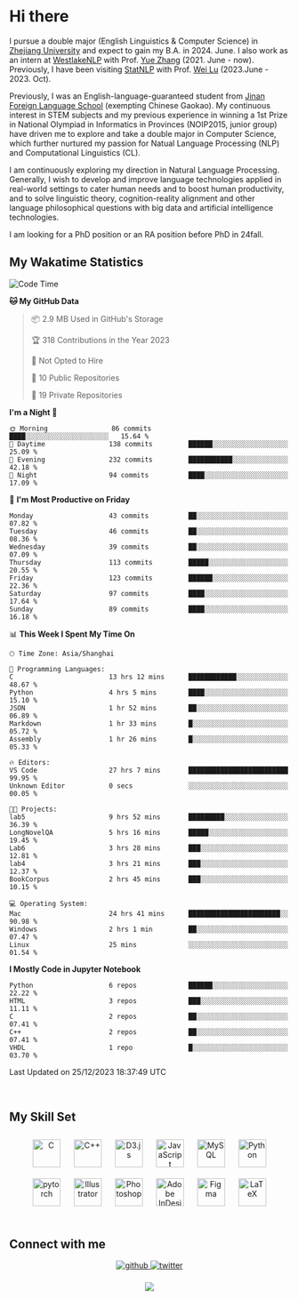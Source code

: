 # Hi there

I pursue a double major (English Linguistics & Computer Science) in [Zhejiang University](https://www.zju.edu.cn/english/) and expect to gain my B.A. in 2024. June. I also work as an intern at [WestlakeNLP](https://westlakenlp.netlify.app/) with Prof. [Yue Zhang](https://frcchang.github.io/) (2021. June - now). Previously, I have been visiting [StatNLP](https://statnlp-research.github.io/) with Prof. [Wei Lu](https://istd.sutd.edu.sg/people/faculty/lu-wei) (2023.June - 2023. Oct).

Previously, I was an English-language-guaranteed student from [Jinan Foreign Language School](https://en.wikipedia.org/wiki/Jinan_Foreign_Language_School) (exempting Chinese Gaokao). My continuous interest in STEM subjects and my previous experience in winning a 1st Prize in National Olympiad in Informatics in Provinces (NOIP2015, junior group) have driven me to explore and take a double major in Computer Science, which further nurtured my passion for Natual Language Processing (NLP) and Computational Linguistics (CL).

I am continuously exploring my direction in Natural Language Processing. Generally, I wish to develop and improve language technologies applied in real-world settings to cater human needs and to boost human productivity, and to solve linguistic theory, cognition-reality alignment and other language philosophical questions with big data and artificial intelligence technologies.

I am looking for a PhD position or an RA position before PhD in 24fall.
<br/>  


<!-- 
## Github Stats  
<div align="center"><img src="https://github-readme-stats.vercel.app/api?username=LuneRGB&show_icons=true&count_private=true&hide_border=true" align="center" /></div>  

<br/>   -->


## My Wakatime Statistics

<!--START_SECTION:waka-->
![Code Time](http://img.shields.io/badge/Code%20Time-1%2C081%20hrs%2039%20mins-blue)

**🐱 My GitHub Data** 

> 📦 2.9 MB Used in GitHub's Storage 
 > 
> 🏆 318 Contributions in the Year 2023
 > 
> 🚫 Not Opted to Hire
 > 
> 📜 10 Public Repositories 
 > 
> 🔑 19 Private Repositories 
 > 
**I'm a Night 🦉** 

```text
🌞 Morning                86 commits          ████░░░░░░░░░░░░░░░░░░░░░   15.64 % 
🌆 Daytime                138 commits         ██████░░░░░░░░░░░░░░░░░░░   25.09 % 
🌃 Evening                232 commits         ███████████░░░░░░░░░░░░░░   42.18 % 
🌙 Night                  94 commits          ████░░░░░░░░░░░░░░░░░░░░░   17.09 % 
```
📅 **I'm Most Productive on Friday** 

```text
Monday                   43 commits          ██░░░░░░░░░░░░░░░░░░░░░░░   07.82 % 
Tuesday                  46 commits          ██░░░░░░░░░░░░░░░░░░░░░░░   08.36 % 
Wednesday                39 commits          ██░░░░░░░░░░░░░░░░░░░░░░░   07.09 % 
Thursday                 113 commits         █████░░░░░░░░░░░░░░░░░░░░   20.55 % 
Friday                   123 commits         ██████░░░░░░░░░░░░░░░░░░░   22.36 % 
Saturday                 97 commits          ████░░░░░░░░░░░░░░░░░░░░░   17.64 % 
Sunday                   89 commits          ████░░░░░░░░░░░░░░░░░░░░░   16.18 % 
```


📊 **This Week I Spent My Time On** 

```text
🕑︎ Time Zone: Asia/Shanghai

💬 Programming Languages: 
C                        13 hrs 12 mins      ████████████░░░░░░░░░░░░░   48.67 % 
Python                   4 hrs 5 mins        ████░░░░░░░░░░░░░░░░░░░░░   15.10 % 
JSON                     1 hr 52 mins        ██░░░░░░░░░░░░░░░░░░░░░░░   06.89 % 
Markdown                 1 hr 33 mins        █░░░░░░░░░░░░░░░░░░░░░░░░   05.72 % 
Assembly                 1 hr 26 mins        █░░░░░░░░░░░░░░░░░░░░░░░░   05.33 % 

🔥 Editors: 
VS Code                  27 hrs 7 mins       █████████████████████████   99.95 % 
Unknown Editor           0 secs              ░░░░░░░░░░░░░░░░░░░░░░░░░   00.05 % 

🐱‍💻 Projects: 
lab5                     9 hrs 52 mins       █████████░░░░░░░░░░░░░░░░   36.39 % 
LongNovelQA              5 hrs 16 mins       █████░░░░░░░░░░░░░░░░░░░░   19.45 % 
Lab6                     3 hrs 28 mins       ███░░░░░░░░░░░░░░░░░░░░░░   12.81 % 
lab4                     3 hrs 21 mins       ███░░░░░░░░░░░░░░░░░░░░░░   12.37 % 
BookCorpus               2 hrs 45 mins       ███░░░░░░░░░░░░░░░░░░░░░░   10.15 % 

💻 Operating System: 
Mac                      24 hrs 41 mins      ███████████████████████░░   90.98 % 
Windows                  2 hrs 1 min         ██░░░░░░░░░░░░░░░░░░░░░░░   07.47 % 
Linux                    25 mins             ░░░░░░░░░░░░░░░░░░░░░░░░░   01.54 % 
```

**I Mostly Code in Jupyter Notebook** 

```text
Python                   6 repos             ██████░░░░░░░░░░░░░░░░░░░   22.22 % 
HTML                     3 repos             ███░░░░░░░░░░░░░░░░░░░░░░   11.11 % 
C                        2 repos             ██░░░░░░░░░░░░░░░░░░░░░░░   07.41 % 
C++                      2 repos             ██░░░░░░░░░░░░░░░░░░░░░░░   07.41 % 
VHDL                     1 repo              █░░░░░░░░░░░░░░░░░░░░░░░░   03.70 % 
```




 Last Updated on 25/12/2023 18:37:49 UTC
<!--END_SECTION:waka-->


<!-- <div align="center">

  [![Top Langs](https://github-readme-stats.vercel.app/api/top-langs/?username=LuneRGB&layout=compact)](https://github.com/LuneRGB/github-readme-stats)

</div>   -->

<br/>  



## My Skill Set  
<div align="center">  
<a href="https://www.cprogramming.com/" target="_blank"><img style="margin: 10px" src="https://profilinator.rishav.dev/skills-assets/c-original.svg" alt="C" height="50" /></a>  
<a href="https://www.cplusplus.com/" target="_blank"><img style="margin: 10px" src="https://profilinator.rishav.dev/skills-assets/cplusplus-original.svg" alt="C++" height="50" /></a>  
<a href="https://d3js.org/" target="_blank"><img style="margin: 10px" src="https://profilinator.rishav.dev/skills-assets/d3js-original.svg" alt="D3.js" height="50" /></a>  
<a href="https://www.javascript.com/" target="_blank"><img style="margin: 10px" src="https://profilinator.rishav.dev/skills-assets/javascript-original.svg" alt="JavaScript" height="50" /></a>  
<a href="https://www.mysql.com/" target="_blank"><img style="margin: 10px" src="https://profilinator.rishav.dev/skills-assets/mysql-original-wordmark.svg" alt="MySQL" height="50" /></a>  
<a href="https://www.python.org/" target="_blank"><img style="margin: 10px" src="https://profilinator.rishav.dev/skills-assets/python-original.svg" alt="Python" height="50" /></a>  
<a href="https://pytorch.org/" target="_blank"><img style="margin: 10px" src="https://profilinator.rishav.dev/skills-assets/pytorch-icon.svg" alt="pytorch" height="50" /></a>  
<a href="https://www.adobe.com/in/products/illustrator.html" target="_blank"><img style="margin: 10px" src="https://profilinator.rishav.dev/skills-assets/adobe_illustrator-icon.svg" alt="Illustrator" height="50" /></a>  
<a href="https://www.adobe.com/in/products/photoshop.html" target="_blank"><img style="margin: 10px" src="https://profilinator.rishav.dev/skills-assets/photoshop-plain.svg" alt="Photoshop" height="50" /></a>  
<a href="https://www.adobe.com/in/products/indesign.html" target="_blank"><img style="margin: 10px" src="https://profilinator.rishav.dev/skills-assets/adobeindesign.svg" alt="Adobe InDesign" height="50" /></a>  
<a href="https://www.figma.com/" target="_blank"><img style="margin: 10px" src="https://profilinator.rishav.dev/skills-assets/figma-icon.svg" alt="Figma" height="50" /></a>  
<a href="https://www.latex-project.org/" target="_blank"><img style="margin: 10px" src="https://profilinator.rishav.dev/skills-assets/latex.png" alt="LaTeX" height="50" /></a>  
</div>  

<br/>  



## Connect with me  
<div align="center">
<a href="https://github.com/ruoxining" target="_blank">
<img src=https://img.shields.io/badge/github-%2324292e.svg?&style=for-the-badge&logo=github&logoColor=white alt=github style="margin-bottom: 5px;" />
</a>
<a href="https://twitter.com/LuneRGB" target="_blank">
<img src=https://img.shields.io/badge/twitter-%2300acee.svg?&style=for-the-badge&logo=twitter&logoColor=white alt=twitter style="margin-bottom: 5px;" />
</a>  
</div>  
  

<br/> 


<div align="center">
<img src="https://komarev.com/ghpvc/?username=LuneRGB&&style=flat-square" align="center" />
</div>  

<br />
